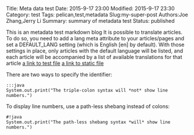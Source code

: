 Title: Meta data test
Date: 2015-9-17 23:00
Modified: 2015-9-17 23:30
Category: test
Tags: pelican,test,metadata
Slug:my-super-post
Authors:Joe Zhang,Jerry Li
Summary: summary of metadata test
Status: published

This is an metadata test markdown blog
It is possible to translate articles. To do so, you need to add a lang meta attribute to your articles/pages and set a DEFAULT_LANG setting (which is English [en] by default). With those settings in place, only articles with the default language will be listed, and each article will be accompanied by a list of available translations for that article
[a link to test file]({filename}cat/test.md)
[a link to static file]({filename}images/favicon.ico)



There are two ways to specify the identifier:

    :::java
    System.out.print("The triple-colon syntax will *not* show line numbers.")

To display line numbers, use a path-less shebang instead of colons:

    #!java
    System.out.print("The path-less shebang syntax *will* show line numbers.")